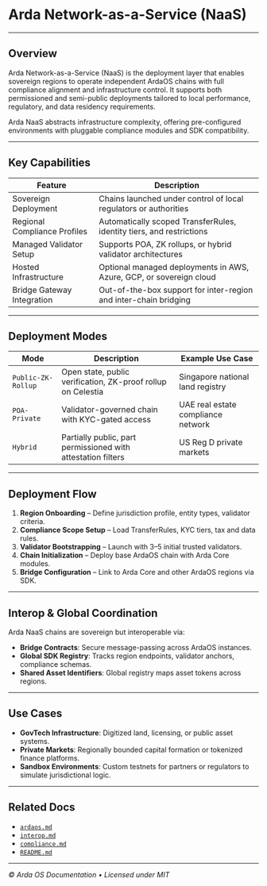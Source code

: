 # Arda Network-as-a-Service (NaaS)

---

## Overview

Arda Network-as-a-Service (NaaS) is the deployment layer that enables sovereign regions to operate independent ArdaOS chains with full compliance alignment and infrastructure control. It supports both permissioned and semi-public deployments tailored to local performance, regulatory, and data residency requirements.

Arda NaaS abstracts infrastructure complexity, offering pre-configured environments with pluggable compliance modules and SDK compatibility.

---

## Key Capabilities

| Feature | Description |
|---------|-------------|
| Sovereign Deployment | Chains launched under control of local regulators or authorities |
| Regional Compliance Profiles | Automatically scoped TransferRules, identity tiers, and restrictions |
| Managed Validator Setup | Supports POA, ZK rollups, or hybrid validator architectures |
| Hosted Infrastructure | Optional managed deployments in AWS, Azure, GCP, or sovereign cloud |
| Bridge Gateway Integration | Out-of-the-box support for inter-region and inter-chain bridging |

---

## Deployment Modes

| Mode | Description | Example Use Case |
|------|-------------|------------------|
| `Public-ZK-Rollup` | Open state, public verification, ZK-proof rollup on Celestia | Singapore national land registry |
| `POA-Private` | Validator-governed chain with KYC-gated access | UAE real estate compliance network |
| `Hybrid` | Partially public, part permissioned with attestation filters | US Reg D private markets |

---

## Deployment Flow

1. **Region Onboarding** – Define jurisdiction profile, entity types, validator criteria.
2. **Compliance Scope Setup** – Load TransferRules, KYC tiers, tax and data rules.
3. **Validator Bootstrapping** – Launch with 3–5 initial trusted validators.
4. **Chain Initialization** – Deploy base ArdaOS chain with Arda Core modules.
5. **Bridge Configuration** – Link to Arda Core and other ArdaOS regions via SDK.

---

## Interop & Global Coordination

Arda NaaS chains are sovereign but interoperable via:

- **Bridge Contracts**: Secure message-passing across ArdaOS instances.
- **Global SDK Registry**: Tracks region endpoints, validator anchors, compliance schemas.
- **Shared Asset Identifiers**: Global registry maps asset tokens across regions.

---

## Use Cases

- **GovTech Infrastructure**: Digitized land, licensing, or public asset systems.
- **Private Markets**: Regionally bounded capital formation or tokenized finance platforms.
- **Sandbox Environments**: Custom testnets for partners or regulators to simulate jurisdictional logic.

---

## Related Docs

- [`ardaos.md`](./ardaos.md)
- [`interop.md`](./interop.md)
- [`compliance.md`](./compliance.md)
- [`README.md`](./README.md)

---

*© Arda OS Documentation • Licensed under MIT*
